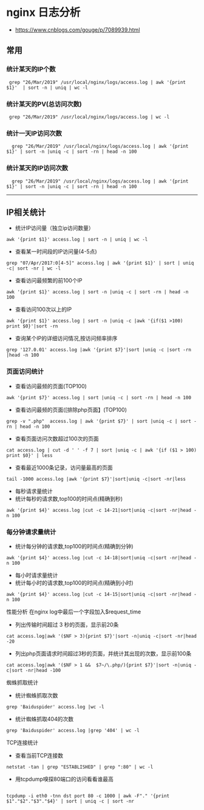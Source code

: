 # nginx 日志分析
- https://www.cnblogs.com/gouge/p/7089939.html



## 常用

### 统计某天的IP个数
```aidl
 grep "26/Mar/2019" /usr/local/nginx/logs/access.log | awk '{print $1}'  | sort -n | uniq | wc -l
```


### 统计某天的PV(总访问次数)
```aidl
 grep "26/Mar/2019" /usr/local/nginx/logs/access.log | wc -l
```


### 统计一天IP访问次数
```aidl
  grep "26/Mar/2019" /usr/local/nginx/logs/access.log | awk '{print $1}' | sort -n |uniq -c | sort -rn | head -n 100
```

### 统计某天的IP访问次数
```aidl
  grep "26/Mar/2019" /usr/local/nginx/logs/access.log | awk '{print $1}' | sort -n |uniq -c | sort -rn | head -n 100
```


----------------------


## IP相关统计
- 统计IP访问量（独立ip访问数量）

```aidl
awk '{print $1}' access.log | sort -n | uniq | wc -l

```

- 查看某一时间段的IP访问量(4-5点)

```aidl
grep "07/Apr/2017:0[4-5]" access.log | awk '{print $1}' | sort | uniq -c| sort -nr | wc -l  
```

- 查看访问最频繁的前100个IP

```aidl
awk '{print $1}' access.log | sort -n |uniq -c | sort -rn | head -n 100
```

- 查看访问100次以上的IP

```aidl
awk '{print $1}' access.log | sort -n |uniq -c |awk '{if($1 >100) print $0}'|sort -rn
```

- 查询某个IP的详细访问情况,按访问频率排序

```aidl
grep '127.0.01' access.log |awk '{print $7}'|sort |uniq -c |sort -rn |head -n 100
```


### 页面访问统计
- 查看访问最频的页面(TOP100)


```aidl
awk '{print $7}' access.log | sort |uniq -c | sort -rn | head -n 100
```

- 查看访问最频的页面([排除php页面】(TOP100)

```aidl
grep -v ".php"  access.log | awk '{print $7}' | sort |uniq -c | sort -rn | head -n 100 
```

- 查看页面访问次数超过100次的页面

```aidl
cat access.log | cut -d ' ' -f 7 | sort |uniq -c | awk '{if ($1 > 100) print $0}' | less
```

- 查看最近1000条记录，访问量最高的页面

```aidl
tail -1000 access.log |awk '{print $7}'|sort|uniq -c|sort -nr|less
```

- 每秒请求量统计
- 统计每秒的请求数,top100的时间点(精确到秒)

```aidl
awk '{print $4}' access.log |cut -c 14-21|sort|uniq -c|sort -nr|head -n 100
```

### 每分钟请求量统计
- 统计每分钟的请求数,top100的时间点(精确到分钟)

```aidl
awk '{print $4}' access.log |cut -c 14-18|sort|uniq -c|sort -nr|head -n 100
```

- 每小时请求量统计
- 统计每小时的请求数,top100的时间点(精确到小时)

```aidl
awk '{print $4}' access.log |cut -c 14-15|sort|uniq -c|sort -nr|head -n 100
```

性能分析
在nginx log中最后一个字段加入$request_time

- 列出传输时间超过 3 秒的页面，显示前20条

```aidl
cat access.log|awk '($NF > 3){print $7}'|sort -n|uniq -c|sort -nr|head -20
```

- 列出php页面请求时间超过3秒的页面，并统计其出现的次数，显示前100条
```aidl
cat access.log|awk '($NF > 1 &&  $7~/\.php/){print $7}'|sort -n|uniq -c|sort -nr|head -100
```

蜘蛛抓取统计
- 统计蜘蛛抓取次数
```aidl
grep 'Baiduspider' access.log |wc -l
```

- 统计蜘蛛抓取404的次数
```aidl
grep 'Baiduspider' access.log |grep '404' | wc -l
```

TCP连接统计
- 查看当前TCP连接数
```aidl
netstat -tan | grep "ESTABLISHED" | grep ":80" | wc -l
```

- 用tcpdump嗅探80端口的访问看看谁最高

```aidl

tcpdump -i eth0 -tnn dst port 80 -c 1000 | awk -F"." '{print $1"."$2"."$3"."$4}' | sort | uniq -c | sort -nr

```

